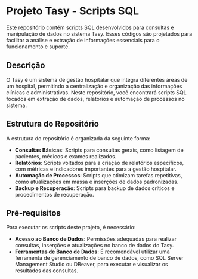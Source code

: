 

# Projeto Tasy - Scripts SQL

Este repositório contém scripts SQL desenvolvidos para consultas e manipulação de dados no sistema Tasy. Esses códigos são projetados para facilitar a análise e extração de informações essenciais para o funcionamento e suporte.

## Descrição

O Tasy é um sistema de gestão hospitalar que integra diferentes áreas de um hospital, permitindo a centralização e organização das informações clínicas e administrativas. Neste repositório, você encontrará scripts SQL focados em extração de dados, relatórios e automação de processos no sistema.

## Estrutura do Repositório

A estrutura do repositório é organizada da seguinte forma:

- **Consultas Básicas**: Scripts para consultas gerais, como listagem de pacientes, médicos e exames realizados.
- **Relatórios**: Scripts voltados para a criação de relatórios específicos, com métricas e indicadores importantes para a gestão hospitalar.
- **Automação de Processos**: Scripts que otimizam tarefas repetitivas, como atualizações em massa e inserções de dados padronizadas.
- **Backup e Recuperação**: Scripts para backup de dados críticos e procedimentos de recuperação.

## Pré-requisitos

Para executar os scripts deste projeto, é necessário:

- **Acesso ao Banco de Dados**: Permissões adequadas para realizar consultas, inserções e atualizações no banco de dados do Tasy.
- **Ferramentas de Banco de Dados**: É recomendável utilizar uma ferramenta de gerenciamento de banco de dados, como SQL Server Management Studio ou DBeaver, para executar e visualizar os resultados das consultas.
